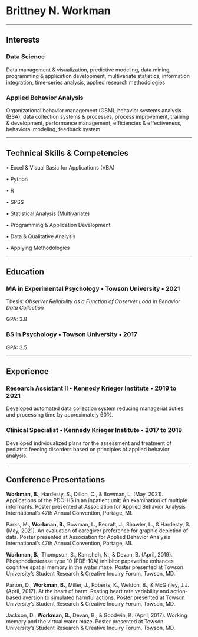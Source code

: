 # Brittney N. Workman

<hr />


## **Interests**

### Data Science
Data management & visualization, predictive modeling, data mining, programming & application development, multivariate statistics, information integration, time-series analysis, applied research methodologies

### Applied Behavior Analysis
Organizational behavior management (OBM), behavior systems analysis (BSA), data collection systems & processes, process improvement, training & development, performance management, efficiencies & effectiveness, behavioral modeling, feedback system

<hr />

## **Technical Skills & Competencies**

•	Excel & Visual Basic for Applications (VBA)

•	Python

•	R

•	SPSS

•	Statistical Analysis (Multivariate)

•	Programming & Application Development

•	Data & Qualitative Analysis

•	Applying Methodologies

<hr />

## **Education**

### **MA in Experimental Psychology • Towson University • 2021**

Thesis: *Observer Reliability as a Function of Observer Load in Behavior Data Collection*

GPA: 3.8

### **BS in Psychology • Towson University • 2017**

GPA: 3.5

<hr />


## **Experience**

### **Research Assistant II • Kennedy Krieger Institute • 2019 to 2021**

Developed automated data collection system reducing managerial duties and processing time by approximately 60%.

### **Clinical Specialist • Kennedy Krieger Institute • 2017 to 2019**

Developed individualized plans for the assessment and treatment of pediatric feeding disorders based on principles of applied behavior analysis.

<hr />

## **Conference Presentations**

**Workman, B.**, Hardesty, S., Dillon, C., & Bowman, L. (May, 2021). Applications of the PDC-HS in an inpatient unit: An examination of multiple informants. Poster presented at Association for Applied Behavior Analysis International’s 47th Annual Convention, Portage, MI.

Parks, M., **Workman, B.**, Bowman, L., Becraft, J., Shawler, L., & Hardesty, S. (May, 2021). An evaluation of caregiver preference for graphic depiction of data. Poster presented at Association for Applied Behavior Analysis International’s 47th Annual Convention, Portage, MI.

**Workman, B.**, Thompson, S., Kamsheh, N., & Devan, B. (April, 2019). Phosphodiesterase type 10 (PDE-10A) inhibitor papaverine enhances cognitive spatial memory in the water maze. Poster presented at Towson University’s Student Research & Creative Inquiry Forum, Towson, MD.

Parton, D., **Workman, B.**, Miller, J., Roberts, K., Weldon, B., & McGinley, J.J. (April, 2017). At the heart of harm: Resting heart rate variability and action-based aversion to simulated harmful actions. Poster presented at Towson University’s Student Research & Creative Inquiry Forum, Towson, MD.

Jackson, D., **Workman, B.**, Devan, B., & Goodwin, K. (April, 2017). Working memory and the virtual water maze. Poster presented at Towson University’s Student Research & Creative Inquiry Forum, Towson, MD.

